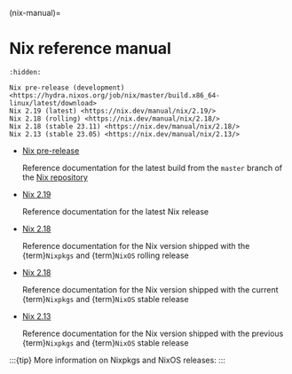 (nix-manual)=
# Nix reference manual

```{toctree}
:hidden:

Nix pre-release (development) <https://hydra.nixos.org/job/nix/master/build.x86_64-linux/latest/download>
Nix 2.19 (latest) <https://nix.dev/manual/nix/2.19/>
Nix 2.18 (rolling) <https://nix.dev/manual/nix/2.18/>
Nix 2.18 (stable 23.11) <https://nix.dev/manual/nix/2.18/>
Nix 2.13 (stable 23.05) <https://nix.dev/manual/nix/2.13/>
```

- [Nix pre-release](https://hydra.nixos.org/job/nix/master/build.x86_64-linux/latest/download)

  Reference documentation for the latest build from the `master` branch of the [Nix repository](https://github.com/NixOS/nix)

- [Nix 2.19](https://nix.dev/manual/nix/2.19/)

  Reference documentation for the latest Nix release

- [Nix 2.18](https://nix.dev/manual/nix/2.18/)

  Reference documentation for the Nix version shipped with the {term}`Nixpkgs` and {term}`NixOS` rolling release

- [Nix 2.18](https://nix.dev/manual/nix/2.18/)

  Reference documentation for the Nix version shipped with the current {term}`Nixpkgs` and {term}`NixOS` stable release

- [Nix 2.13](https://nix.dev/manual/nix/2.13/)

  Reference documentation for the Nix version shipped with the previous {term}`Nixpkgs` and {term}`NixOS` stable release

:::{tip}
More information on Nixpkgs and NixOS releases: [](channel-branches)
:::
